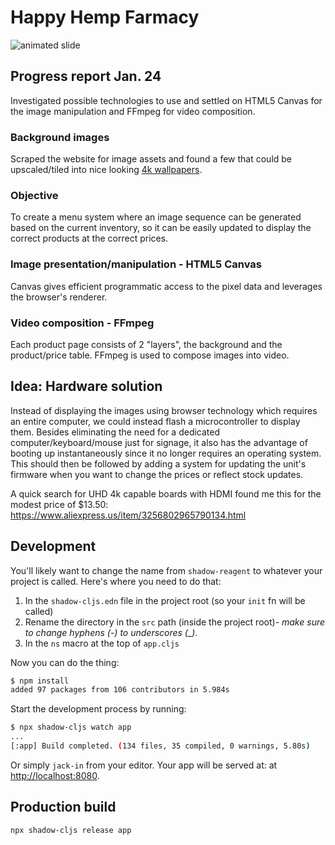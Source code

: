 # Happy Hemp Farmacy

![animated slide](happyhemp-hd.gif)

## Progress report Jan. 24

Investigated possible technologies to use and settled on HTML5 Canvas for the image manipulation and FFmpeg for video composition.

### Background images

Scraped the website for image assets and found a few that could be upscaled/tiled into nice looking [4k wallpapers](backgrounds).

### Objective

To create a menu system where an image sequence can be generated based on the current inventory, so it can be easily updated to display the correct products at the correct prices.

### Image presentation/manipulation - HTML5 Canvas

Canvas gives efficient programmatic access to the pixel data and leverages the browser's renderer.

### Video composition - FFmpeg

Each product page consists of 2 "layers", the background and the product/price table. FFmpeg is used to compose images into video.

## Idea: Hardware solution

Instead of displaying the images using browser technology which requires an entire computer, we could instead flash a microcontroller to display them. Besides eliminating the need for a dedicated computer/keyboard/mouse just for signage, it also has the advantage of booting up instantaneously since it no longer requires an operating system. This should then be followed by adding a system for updating the unit's firmware when you want to change the prices or reflect stock updates.

A quick search for UHD 4k capable boards with HDMI found me this for the modest price of $13.50: https://www.aliexpress.us/item/3256802965790134.html

## Development

You'll likely want to change the name from `shadow-reagent` to whatever your project is called. Here's where you need to do that:

1. In the `shadow-cljs.edn` file in the project root (so your `init` fn will be called)
2. Rename the directory in the `src` path (inside the project root)- *make sure to change hyphens (-) to underscores (_).*
3. In the `ns` macro at the top of `app.cljs`

Now you can do the thing:

```bash
$ npm install
added 97 packages from 106 contributors in 5.984s
```

Start the development process by running:

```bash
$ npx shadow-cljs watch app
...
[:app] Build completed. (134 files, 35 compiled, 0 warnings, 5.80s)
```

Or simply `jack-in` from your editor. Your app will be served at: at [http://localhost:8080](http://localhost:8080).

## Production build

```bash
npx shadow-cljs release app
```

